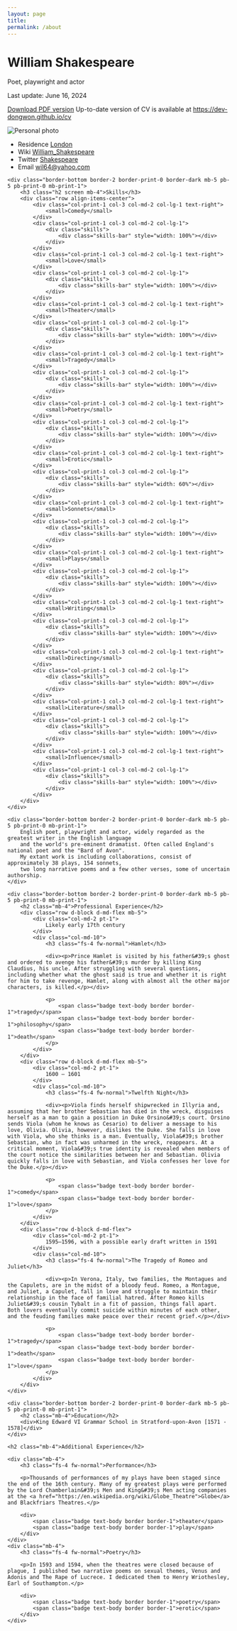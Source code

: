 ```yaml
---
layout: page
title:
permalink: /about
---
```


<head>
    <meta charset="UTF-8"/>
    <meta name="viewport" content="width=device-width, initial-scale=1">
    <title>William Shakespeare. Poet, playwright and actor</title>
    <link rel="icon" href="favicon.ico" type="image/x-icon"/>
    <link rel="preconnect" href="https://fonts.googleapis.com">
    <link rel="preconnect" href="https://fonts.gstatic.com" crossorigin>
    <link href="https://fonts.googleapis.com/css2?family=Roboto:wght@400;500&display=swap" rel="stylesheet">
    <link rel="stylesheet" href="https://cdn.jsdelivr.net/npm/bootstrap@5.2.0/dist/css/bootstrap.min.css">
    <link rel="stylesheet" href="https://cdnjs.cloudflare.com/ajax/libs/font-awesome/6.1.2/css/all.min.css">
    <link rel="stylesheet" href="resume/styles.css">
    <base target="_blank">
</head>
<body>
<div class="container page">
    <div class="border-bottom border-2 border-print-0 border-dark mb-5 pb-5 pb-print-0 mb-print-1">
        <div class="row">
            <div class="col-print-6 col-12 col-md-4 d-flex justify-content-between flex-column">
                <div>
                    <h1 class="mb-0">William Shakespeare</h1>
                    <div class="fs-3">Poet, playwright and actor</div>
                </div>
                <div>
                    <p>
                        <time datetime="" class="small">Last update: June 16, 2024</time>
                    </p>
                    <p>
                        <span class="screen"><a href="resume/william-shakespeare.poet-playwright-and-actor.pdf"><i class="far fa-file-pdf"></i>Download PDF version</a></span>
                        <span class="print">Up-to-date version of CV is available at <a href="https://dev-dongwon.github.io/cv"
                                                                                        class="text-nowrap"><i
                            class="fab fa-github" aria-hidden="true"></i>https://dev-dongwon.github.io/cv</a></span>
                    </p>
                </div>
            </div>
            <div class="col-4 col-md-3 col-lg-2 offset-lg-1 d-none d-md-block align-md-self-center text-center">
                <img src="resume/photo.jpg" class="rounded-circle img-fluid" alt="Personal photo">
            </div>
            <div class="col-print-6 col-12 col-md-5 offset-lg-1 col-lg-4">
                <ul class="list-group list-group-flush">
                    <li class="list-group-item d-flex justify-content-between align-items-start">
                        <span class="text-nowrap">Residence</span>
                        <span class="text-nowrap"><a href="https://www.google.com/maps/place/London,+UK/@51.5285582,-0.2416814,11z/data=!3m1!4b1!4m5!3m4!1s0x47d8a00baf21de75:0x52963a5addd52a99!8m2!3d51.5072178!4d-0.1275862"><i class="fa fa-home fact-icon"></i>London</a></span>
                    </li>
                    <li class="list-group-item d-flex justify-content-between align-items-start">
                        <span class="text-nowrap">Wiki</span>
                        <span class="text-nowrap"><a href="https://en.wikipedia.org/wiki/William_Shakespeare">
                  <i class="fa-brands fa-wikipedia-w fact-icon"></i>William_Shakespeare
                </a></span>
                    </li>
                    <li class="list-group-item d-flex justify-content-between align-items-start">
                        <span class="text-nowrap">Twitter</span>
                        <span class="text-nowrap"><a href="https://twitter.com/shakespeare"><i class="fa-brands fa-twitter fact-icon"></i>Shakespeare</a></span>
                    </li>
                    <li class="list-group-item d-flex justify-content-between align-items-start">
                        <span class="text-nowrap">Email</span>
                        <span class="text-nowrap"><a href="mailto:wil64@yahoo.com"><i class="fa fa-envelope fact-icon"></i>wil64@yahoo.com</a></span>
                    </li>
                </ul>
            </div>
        </div>
    </div>

    <div class="border-bottom border-2 border-print-0 border-dark mb-5 pb-5 pb-print-0 mb-print-1">
        <h3 class="h2 screen mb-4">Skills</h3>
        <div class="row align-items-center">
            <div class="col-print-1 col-3 col-md-2 col-lg-1 text-right">
                <small>Comedy</small>
            </div>
            <div class="col-print-1 col-3 col-md-2 col-lg-1">
                <div class="skills">
                    <div class="skills-bar" style="width: 100%"></div>
                </div>
            </div>
            <div class="col-print-1 col-3 col-md-2 col-lg-1 text-right">
                <small>Love</small>
            </div>
            <div class="col-print-1 col-3 col-md-2 col-lg-1">
                <div class="skills">
                    <div class="skills-bar" style="width: 100%"></div>
                </div>
            </div>
            <div class="col-print-1 col-3 col-md-2 col-lg-1 text-right">
                <small>Theater</small>
            </div>
            <div class="col-print-1 col-3 col-md-2 col-lg-1">
                <div class="skills">
                    <div class="skills-bar" style="width: 100%"></div>
                </div>
            </div>
            <div class="col-print-1 col-3 col-md-2 col-lg-1 text-right">
                <small>Tragedy</small>
            </div>
            <div class="col-print-1 col-3 col-md-2 col-lg-1">
                <div class="skills">
                    <div class="skills-bar" style="width: 100%"></div>
                </div>
            </div>
            <div class="col-print-1 col-3 col-md-2 col-lg-1 text-right">
                <small>Poetry</small>
            </div>
            <div class="col-print-1 col-3 col-md-2 col-lg-1">
                <div class="skills">
                    <div class="skills-bar" style="width: 100%"></div>
                </div>
            </div>
            <div class="col-print-1 col-3 col-md-2 col-lg-1 text-right">
                <small>Erotic</small>
            </div>
            <div class="col-print-1 col-3 col-md-2 col-lg-1">
                <div class="skills">
                    <div class="skills-bar" style="width: 60%"></div>
                </div>
            </div>
            <div class="col-print-1 col-3 col-md-2 col-lg-1 text-right">
                <small>Sonnets</small>
            </div>
            <div class="col-print-1 col-3 col-md-2 col-lg-1">
                <div class="skills">
                    <div class="skills-bar" style="width: 100%"></div>
                </div>
            </div>
            <div class="col-print-1 col-3 col-md-2 col-lg-1 text-right">
                <small>Plays</small>
            </div>
            <div class="col-print-1 col-3 col-md-2 col-lg-1">
                <div class="skills">
                    <div class="skills-bar" style="width: 100%"></div>
                </div>
            </div>
            <div class="col-print-1 col-3 col-md-2 col-lg-1 text-right">
                <small>Writing</small>
            </div>
            <div class="col-print-1 col-3 col-md-2 col-lg-1">
                <div class="skills">
                    <div class="skills-bar" style="width: 100%"></div>
                </div>
            </div>
            <div class="col-print-1 col-3 col-md-2 col-lg-1 text-right">
                <small>Directing</small>
            </div>
            <div class="col-print-1 col-3 col-md-2 col-lg-1">
                <div class="skills">
                    <div class="skills-bar" style="width: 80%"></div>
                </div>
            </div>
            <div class="col-print-1 col-3 col-md-2 col-lg-1 text-right">
                <small>Literature</small>
            </div>
            <div class="col-print-1 col-3 col-md-2 col-lg-1">
                <div class="skills">
                    <div class="skills-bar" style="width: 100%"></div>
                </div>
            </div>
            <div class="col-print-1 col-3 col-md-2 col-lg-1 text-right">
                <small>Influence</small>
            </div>
            <div class="col-print-1 col-3 col-md-2 col-lg-1">
                <div class="skills">
                    <div class="skills-bar" style="width: 100%"></div>
                </div>
            </div>
        </div>
    </div>

    <div class="border-bottom border-2 border-print-0 border-dark mb-5 pb-5 pb-print-0 mb-print-1">
        English poet, playwright and actor, widely regarded as the greatest writer in the English language
        and the world's pre-eminent dramatist. Often called England's national poet and the "Bard of Avon".
        My extant work is including collaborations, consist of approximately 38 plays, 154 sonnets,
        two long narrative poems and a few other verses, some of uncertain authorship.
    </div>

    <div class="border-bottom border-2 border-print-0 border-dark mb-5 pb-5 pb-print-0 mb-print-1">
        <h2 class="mb-4">Professional Experience</h2>
        <div class="row d-block d-md-flex mb-5">
            <div class="col-md-2 pt-1">
                Likely early 17th century
            </div>
            <div class="col-md-10">
                <h3 class="fs-4 fw-normal">Hamlet</h3>

                <div><p>Prince Hamlet is visited by his father&#39;s ghost and ordered to avenge his father&#39;s murder by killing King Claudius, his uncle. After struggling with several questions, including whether what the ghost said is true and whether it is right for him to take revenge, Hamlet, along with almost all the other major characters, is killed.</p></div>

                <p>
                    <span class="badge text-body border border-1">tragedy</span>
                    <span class="badge text-body border border-1">philosophy</span>
                    <span class="badge text-body border border-1">death</span>
                </p>
            </div>
        </div>
        <div class="row d-block d-md-flex mb-5">
            <div class="col-md-2 pt-1">
                1600 – 1601
            </div>
            <div class="col-md-10">
                <h3 class="fs-4 fw-normal">Twelfth Night</h3>

                <div><p>Viola finds herself shipwrecked in Illyria and, assuming that her brother Sebastian has died in the wreck, disguises herself as a man to gain a position in Duke Orsino&#39;s court. Orsino sends Viola (whom he knows as Cesario) to deliver a message to his love, Olivia. Olivia, however, dislikes the Duke. She falls in love with Viola, who she thinks is a man. Eventually, Viola&#39;s brother Sebastian, who in fact was unharmed in the wreck, reappears. At a critical moment, Viola&#39;s true identity is revealed when members of the court notice the similarities between her and Sebastian. Olivia quickly falls in love with Sebastian, and Viola confesses her love for the Duke.</p></div>

                <p>
                    <span class="badge text-body border border-1">comedy</span>
                    <span class="badge text-body border border-1">love</span>
                </p>
            </div>
        </div>
        <div class="row d-block d-md-flex">
            <div class="col-md-2 pt-1">
                1595–1596, with a possible early draft written in 1591
            </div>
            <div class="col-md-10">
                <h3 class="fs-4 fw-normal">The Tragedy of Romeo and Juliet</h3>

                <div><p>In Verona, Italy, two families, the Montagues and the Capulets, are in the midst of a bloody feud. Romeo, a Montague, and Juliet, a Capulet, fall in love and struggle to maintain their relationship in the face of familial hatred. After Romeo kills Juliet&#39;s cousin Tybalt in a fit of passion, things fall apart. Both lovers eventually commit suicide within minutes of each other, and the feuding families make peace over their recent grief.</p></div>

                <p>
                    <span class="badge text-body border border-1">tragedy</span>
                    <span class="badge text-body border border-1">death</span>
                    <span class="badge text-body border border-1">love</span>
                </p>
            </div>
        </div>
    </div>

    <div class="border-bottom border-2 border-print-0 border-dark mb-5 pb-5 pb-print-0 mb-print-1">
        <h2 class="mb-4">Education</h2>
        <div>King Edward VI Grammar School in Stratford-upon-Avon [1571 - 1578]</div>
    </div>

    <h2 class="mb-4">Additional Experience</h2>

    <div class="mb-4">
        <h3 class="fs-4 fw-normal">Performance</h3>

        <p>Thousands of performances of my plays have been staged since the end of the 16th century. Many of my greatest plays were performed by the Lord Chamberlain&#39;s Men and King&#39;s Men acting companies at the <a href="https://en.wikipedia.org/wiki/Globe_Theatre">Globe</a> and Blackfriars Theatres.</p>

        <div>
            <span class="badge text-body border border-1">theater</span>
            <span class="badge text-body border border-1">play</span>
        </div>
    </div>
    <div class="mb-4">
        <h3 class="fs-4 fw-normal">Poetry</h3>

        <p>In 1593 and 1594, when the theatres were closed because of plague, I published two narrative poems on sexual themes, Venus and Adonis and The Rape of Lucrece. I dedicated them to Henry Wriothesley, Earl of Southampton.</p>

        <div>
            <span class="badge text-body border border-1">poetry</span>
            <span class="badge text-body border border-1">erotic</span>
        </div>
    </div>
</div>
</body>
</html>
